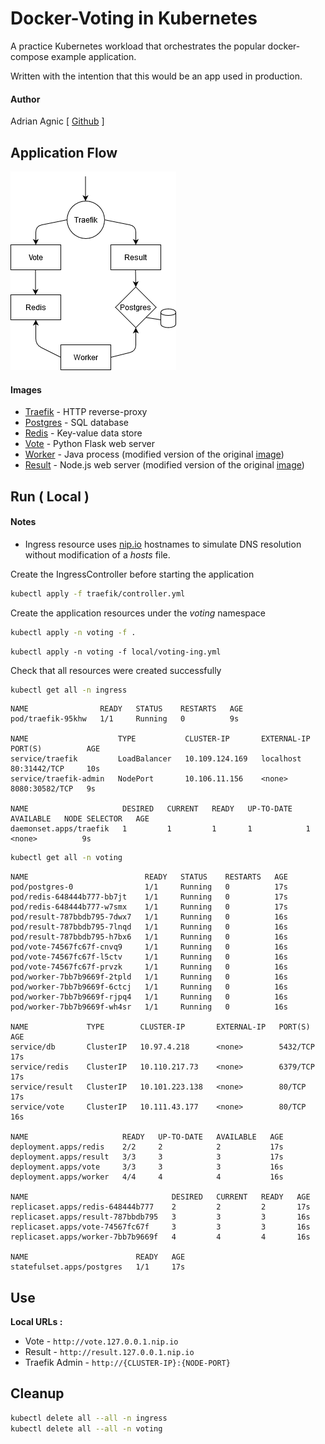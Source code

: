 # Docker-Voting in Kubernetes
A practice Kubernetes workload that orchestrates the popular docker-compose example application.

Written with the intention that this would be an app used in production.

#### Author
Adrian Agnic [ [Github](https://github.com/ajagnic) ]

## Application Flow
![](voting-architecture.png)

#### Images
- [Traefik](https://hub.docker.com/_/traefik) - HTTP reverse-proxy
- [Postgres](https://hub.docker.com/_/postgres) - SQL database
- [Redis](https://hub.docker.com/_/redis) - Key-value data store
- [Vote](https://hub.docker.com/r/dockersamples/examplevotingapp_vote) - Python Flask web server
- [Worker](https://hub.docker.com/r/ajagnic/voting_fixed_worker) - Java process (modified version of the original [image](https://hub.docker.com/r/dockersamples/examplevotingapp_worker))
- [Result](https://hub.docker.com/r/ajagnic/voting_fixed_result) - Node.js web server (modified version of the original [image](https://hub.docker.com/r/dockersamples/examplevotingapp_result))

## Run ( Local )
#### Notes
- Ingress resource uses [nip.io](https://nip.io/) hostnames to simulate DNS resolution without modification of a _hosts_ file.

Create the IngressController before starting the application
```sh
kubectl apply -f traefik/controller.yml
```

Create the application resources under the _voting_ namespace
```sh
kubectl apply -n voting -f .
```
```
kubectl apply -n voting -f local/voting-ing.yml
```

Check that all resources were created successfully
```sh
kubectl get all -n ingress
```
```
NAME                READY   STATUS    RESTARTS   AGE
pod/traefik-95khw   1/1     Running   0          9s

NAME                    TYPE           CLUSTER-IP       EXTERNAL-IP   PORT(S)          AGE
service/traefik         LoadBalancer   10.109.124.169   localhost     80:31442/TCP     10s
service/traefik-admin   NodePort       10.106.11.156    <none>        8080:30582/TCP   9s

NAME                     DESIRED   CURRENT   READY   UP-TO-DATE   AVAILABLE   NODE SELECTOR   AGE
daemonset.apps/traefik   1         1         1       1            1           <none>          9s
```

```sh
kubectl get all -n voting
```
```
NAME                          READY   STATUS    RESTARTS   AGE
pod/postgres-0                1/1     Running   0          17s
pod/redis-648444b777-bb7jt    1/1     Running   0          17s
pod/redis-648444b777-w7smx    1/1     Running   0          17s
pod/result-787bbdb795-7dwx7   1/1     Running   0          16s
pod/result-787bbdb795-7lnqd   1/1     Running   0          16s
pod/result-787bbdb795-h7bx6   1/1     Running   0          16s
pod/vote-74567fc67f-cnvq9     1/1     Running   0          16s
pod/vote-74567fc67f-l5ctv     1/1     Running   0          16s
pod/vote-74567fc67f-prvzk     1/1     Running   0          16s
pod/worker-7bb7b9669f-2tpld   1/1     Running   0          16s
pod/worker-7bb7b9669f-6ctcj   1/1     Running   0          16s
pod/worker-7bb7b9669f-rjpq4   1/1     Running   0          16s
pod/worker-7bb7b9669f-wh4sr   1/1     Running   0          16s

NAME             TYPE        CLUSTER-IP       EXTERNAL-IP   PORT(S)    AGE
service/db       ClusterIP   10.97.4.218      <none>        5432/TCP   17s
service/redis    ClusterIP   10.110.217.73    <none>        6379/TCP   17s
service/result   ClusterIP   10.101.223.138   <none>        80/TCP     17s
service/vote     ClusterIP   10.111.43.177    <none>        80/TCP     16s

NAME                     READY   UP-TO-DATE   AVAILABLE   AGE
deployment.apps/redis    2/2     2            2           17s
deployment.apps/result   3/3     3            3           17s
deployment.apps/vote     3/3     3            3           16s
deployment.apps/worker   4/4     4            4           16s

NAME                                DESIRED   CURRENT   READY   AGE
replicaset.apps/redis-648444b777    2         2         2       17s
replicaset.apps/result-787bbdb795   3         3         3       16s
replicaset.apps/vote-74567fc67f     3         3         3       16s
replicaset.apps/worker-7bb7b9669f   4         4         4       16s

NAME                        READY   AGE
statefulset.apps/postgres   1/1     17s
```

## Use
__Local URLs :__
- Vote - `http://vote.127.0.0.1.nip.io`
- Result - `http://result.127.0.0.1.nip.io`
- Traefik Admin - `http://{CLUSTER-IP}:{NODE-PORT}`

## Cleanup
```sh
kubectl delete all --all -n ingress
kubectl delete all --all -n voting
```

<!-- 
TODO:
gcloud compute addresses create voting-static-ip --global
kubectl delete ingress voting-prod
gcloud compute addresses delete web-static-ip --global
 -->
